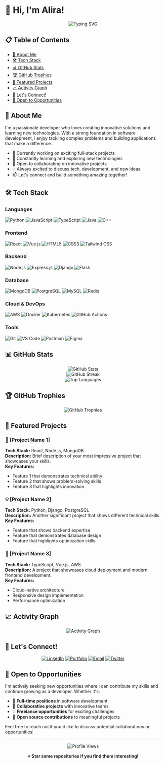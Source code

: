 # 👋 Hi, I'm Alira!

<div align="center">
  <img src="https://readme-typing-svg.herokuapp.com?font=Fira+Code&pause=1000&width=435&lines=Full-Stack+Developer;Problem+Solver;Tech+Enthusiast;Always+Learning+Something+New" alt="Typing SVG" />
</div>

## 📋 Table of Contents
- [🚀 About Me](#-about-me)
- [🛠️ Tech Stack](#%EF%B8%8F-tech-stack)
- [📊 GitHub Stats](#-github-stats)
- [🏆 GitHub Trophies](#-github-trophies)
- [🌟 Featured Projects](#-featured-projects)
- [📈 Activity Graph](#-activity-graph)
- [🤝 Let's Connect!](#-lets-connect)
- [💼 Open to Opportunities](#-open-to-opportunities)

## 🚀 About Me

I'm a passionate developer who loves creating innovative solutions and learning new technologies. With a strong foundation in software development, I enjoy tackling complex problems and building applications that make a difference.

- 🔭 Currently working on exciting full-stack projects
- 🌱 Constantly learning and exploring new technologies
- 👯 Open to collaborating on innovative projects
- 💡 Always excited to discuss tech, development, and new ideas
- 📫 Let's connect and build something amazing together!

## 🛠️ Tech Stack

### Languages
![Python](https://img.shields.io/badge/Python-3776AB?style=for-the-badge&logo=python&logoColor=white)
![JavaScript](https://img.shields.io/badge/JavaScript-F7DF1E?style=for-the-badge&logo=javascript&logoColor=black)
![TypeScript](https://img.shields.io/badge/TypeScript-007ACC?style=for-the-badge&logo=typescript&logoColor=white)
![Java](https://img.shields.io/badge/Java-ED8B00?style=for-the-badge&logo=java&logoColor=white)
![C++](https://img.shields.io/badge/C++-00599C?style=for-the-badge&logo=c%2B%2B&logoColor=white)

### Frontend
![React](https://img.shields.io/badge/React-20232A?style=for-the-badge&logo=react&logoColor=61DAFB)
![Vue.js](https://img.shields.io/badge/Vue.js-35495E?style=for-the-badge&logo=vue.js&logoColor=4FC08D)
![HTML5](https://img.shields.io/badge/HTML5-E34F26?style=for-the-badge&logo=html5&logoColor=white)
![CSS3](https://img.shields.io/badge/CSS3-1572B6?style=for-the-badge&logo=css3&logoColor=white)
![Tailwind CSS](https://img.shields.io/badge/Tailwind_CSS-38B2AC?style=for-the-badge&logo=tailwind-css&logoColor=white)

### Backend
![Node.js](https://img.shields.io/badge/Node.js-43853D?style=for-the-badge&logo=node.js&logoColor=white)
![Express.js](https://img.shields.io/badge/Express.js-404D59?style=for-the-badge)
![Django](https://img.shields.io/badge/Django-092E20?style=for-the-badge&logo=django&logoColor=white)
![Flask](https://img.shields.io/badge/Flask-000000?style=for-the-badge&logo=flask&logoColor=white)

### Database
![MongoDB](https://img.shields.io/badge/MongoDB-4EA94B?style=for-the-badge&logo=mongodb&logoColor=white)
![PostgreSQL](https://img.shields.io/badge/PostgreSQL-316192?style=for-the-badge&logo=postgresql&logoColor=white)
![MySQL](https://img.shields.io/badge/MySQL-00000F?style=for-the-badge&logo=mysql&logoColor=white)
![Redis](https://img.shields.io/badge/Redis-DC382D?style=for-the-badge&logo=redis&logoColor=white)

### Cloud & DevOps
![AWS](https://img.shields.io/badge/AWS-232F3E?style=for-the-badge&logo=amazon-aws&logoColor=white)
![Docker](https://img.shields.io/badge/Docker-2496ED?style=for-the-badge&logo=docker&logoColor=white)
![Kubernetes](https://img.shields.io/badge/Kubernetes-326CE5?style=for-the-badge&logo=kubernetes&logoColor=white)
![GitHub Actions](https://img.shields.io/badge/GitHub_Actions-2088FF?style=for-the-badge&logo=github-actions&logoColor=white)

### Tools
![Git](https://img.shields.io/badge/Git-F05032?style=for-the-badge&logo=git&logoColor=white)
![VS Code](https://img.shields.io/badge/VS_Code-007ACC?style=for-the-badge&logo=visual-studio-code&logoColor=white)
![Postman](https://img.shields.io/badge/Postman-FF6C37?style=for-the-badge&logo=postman&logoColor=white)
![Figma](https://img.shields.io/badge/Figma-F24E1E?style=for-the-badge&logo=figma&logoColor=white)

## 📊 GitHub Stats

<div align="center">
  <img src="https://github-readme-stats.vercel.app/api?username=alira-xk&show_icons=true&theme=radical&hide_border=true&count_private=true" alt="GitHub Stats" />
</div>

<div align="center">
  <img src="https://github-readme-streak-stats.herokuapp.com/?user=alira-xk&theme=radical&hide_border=true" alt="GitHub Streak" />
</div>

<div align="center">
  <img src="https://github-readme-stats.vercel.app/api/top-langs/?username=alira-xk&layout=compact&theme=radical&hide_border=true" alt="Top Languages" />
</div>

## 🏆 GitHub Trophies

<div align="center">
  <img src="https://github-profile-trophy.vercel.app/?username=alira-xk&theme=radical&no-frame=true&margin-w=15&column=7" alt="GitHub Trophies" />
</div>

## 🌟 Featured Projects

### 🚀 [Project Name 1]
**Tech Stack:** React, Node.js, MongoDB  
**Description:** Brief description of your most impressive project that showcases your skills.  
**Key Features:** 
- Feature 1 that demonstrates technical ability
- Feature 2 that shows problem-solving skills
- Feature 3 that highlights innovation

### 💡 [Project Name 2]
**Tech Stack:** Python, Django, PostgreSQL  
**Description:** Another significant project that shows different technical skills.  
**Key Features:** 
- Feature that shows backend expertise
- Feature that demonstrates database design
- Feature that highlights optimization skills

### 🔧 [Project Name 3]
**Tech Stack:** TypeScript, Vue.js, AWS  
**Description:** A project that showcases cloud deployment and modern frontend development.  
**Key Features:** 
- Cloud-native architecture
- Responsive design implementation
- Performance optimization

## 📈 Activity Graph

<div align="center">
  <img src="https://github-readme-activity-graph.vercel.app/graph?username=alira-xk&theme=react-dark&hide_border=true" alt="Activity Graph" />
</div>

## 🤝 Let's Connect!

<div align="center">
  
[![LinkedIn](https://img.shields.io/badge/LinkedIn-0077B5?style=for-the-badge&logo=linkedin&logoColor=white)](https://linkedin.com/in/your-linkedin)
[![Portfolio](https://img.shields.io/badge/Portfolio-000000?style=for-the-badge&logo=notion&logoColor=white)](https://your-portfolio.com)
[![Email](https://img.shields.io/badge/Email-D14836?style=for-the-badge&logo=gmail&logoColor=white)](mailto:your-email@example.com)
[![Twitter](https://img.shields.io/badge/Twitter-1DA1F2?style=for-the-badge&logo=twitter&logoColor=white)](https://twitter.com/your-twitter)

</div>

## 💼 Open to Opportunities

I'm actively seeking new opportunities where I can contribute my skills and continue growing as a developer. Whether it's:

- 🚀 **Full-time positions** in software development
- 🤝 **Collaborative projects** with innovative teams
- 💡 **Freelance opportunities** for exciting challenges
- 🌱 **Open source contributions** to meaningful projects

Feel free to reach out if you'd like to discuss potential collaborations or opportunities!

---

<div align="center">
  <img src="https://komarev.com/ghpvc/?username=alira-xk&color=blueviolet&style=for-the-badge" alt="Profile Views" />
</div>

<div align="center">
  
**⭐ Star some repositories if you find them interesting!**

</div>
